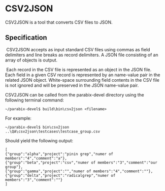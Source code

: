# CSV2JSON

CSV2JSON is a tool that converts CSV files to JSON. 

## Specification

​	CSV2JSON accepts as input standard CSV files using commas as field delimiters and line breaks as record delimiters. A JSON file consisting of an array of objects is output. 

​	Each record in the CSV file is represented as an object in the JSON file. Each field in a given CSV record is represented by an name-value pair in the related JSON object. White-space surrounding field contents in the CSV file is not ignored and will be preserved in the JSON name-value pair.



CSV2JSON can be called from the parabix-devel directory using the following terminal command:

````
~/parabix-devel$ build\bin\csv2json <filename>
````



For example:

````
~/parabix-devel$ bin\csv2json ..\QA\csv2json\testcases\testcase_group.csv
````

Should yield the following output:

~~~~
[
{"group":"alpha","project":"pinin grep","numer of members":"4","comment":"a"},
{"group":"beta","project":"csv","numer of members":"3","comment":"our group"},
{"group":"gamma","project":"","numer of members":"4","comment":""},
{"group":"delta","project":"radicalgrep","numer of members":"3","comment":""}
]
~~~~




